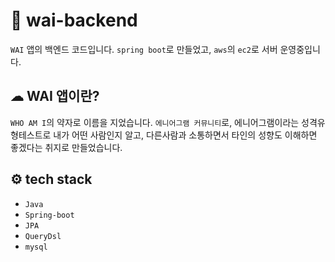 # 🌈 wai-backend 
`WAI` 앱의 백엔드 코드입니다. `spring boot`로 만들었고, `aws`의 `ec2`로 서버 운영중입니다.

## ☁  WAI 앱이란?
`WHO AM I`의 약자로 이름을 지었습니다. `에니어그램 커뮤니티`로,  에니어그램이라는 성격유형테스트로 내가 어떤 사람인지 알고, 
다른사람과 소통하면서 타인의 성향도 이해하면 좋겠다는 취지로 만들었습니다.


## ⚙️ tech stack
- `Java`
- `Spring-boot`
- `JPA`
- `QueryDsl`
- `mysql`

[comment]: <> (<img src="https://img.shields.io/badge/HTML5-E34F26?style=flat-square&logo=HTML5&logoColor=white"/>)
[comment]: <> (<img src="https://img.shields.io/static/v1?label=&message=Java&color=blue"/>)

